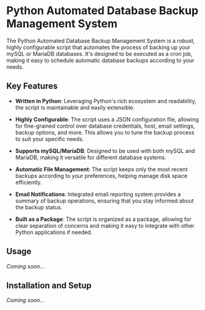 # Python Automated Database Backup Management System

The Python Automated Database Backup Management System is a robust, highly configurable script that automates the process of backing up your mySQL or MariaDB databases. It's designed to be executed as a cron job, making it easy to schedule automatic database backups according to your needs.

## Key Features

- **Written in Python**: Leveraging Python's rich ecosystem and readability, the script is maintainable and easily extensible.

- **Highly Configurable**: The script uses a JSON configuration file, allowing for fine-grained control over database credentials, host, email settings, backup options, and more. This allows you to tune the backup process to suit your specific needs.

- **Supports mySQL/MariaDB**: Designed to be used with both mySQL and MariaDB, making it versatile for different database systems.

- **Automatic File Management**: The script keeps only the most recent backups according to your preferences, helping manage disk space efficiently.

- **Email Notifications**: Integrated email reporting system provides a summary of backup operations, ensuring that you stay informed about the backup status.

- **Built as a Package**: The script is organized as a package, allowing for clear separation of concerns and making it easy to integrate with other Python applications if needed.

## Usage

_Coming soon..._

## Installation and Setup

_Coming soon..._
